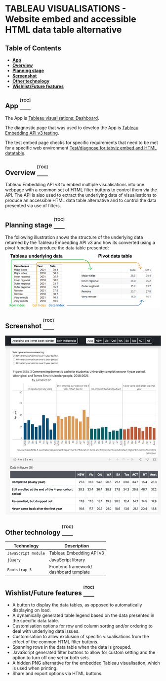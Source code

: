 # TABLEAU VISUALISATIONS - Website embed and accessible HTML data table alternative

## Table of Contents

- **[App](#app-toc)**
- **[Overview](#overview-toc)**
- **[Planning stage](#planning-stage-toc)**
- **[Screenshot](#screenshot-toc)**
- **[Other technology](#other-technology-toc)**
- **[Wishlist/Future features](#wishlistfuture-features-toc)**
  

## App [<sup><sup><sup>[TOC]</sup></sup></sup>](#table-of-contents)

The App is [Tableau visualisations: Dashboard](https://infoshape.github.io/jsd-final-project/).

The diagnostic page that was used to develop the App is [Tableau Embedding API v3 testing](https://infoshape.github.io/jsd-final-project/diags.html).

The test embed page checks for specific requirements that need to be met for a specific web environment [Test/diagnose for tabviz embed and HTML datatable](https://infoshape.github.io/jsd-final-project/test-embed.html).

## Overview [<sup><sup><sup>[TOC]</sup></sup></sup>](#table-of-contents)

Tableau Embedding API v3 to embed multiple visualisations into one webpage with a common set of HTML filter buttons to control them via the API.  The API is also used to extract the underlying data of visualisations to produce an accessible HTML data table alternative and to control the data presented via use of filters. 

## Planning stage [<sup><sup><sup>[TOC]</sup></sup></sup>](#table-of-contents)

The following illustration shows the structure of the underlying data returned by the Tableau Embedding API v3 and how its converted using a pivot function to produce the data table presented:<br />
![Data conversion required](pivot-col.png?raw=true "The data conversion that occurs using the pivot function")

## Screenshot [<sup><sup><sup>[TOC]</sup></sup></sup>](#table-of-contents)

![App screenshot](screenshot1.png?raw=true "Capture showing HTML filter buttons, viz and data table")

## Other technology [<sup><sup><sup>[TOC]</sup></sup></sup>](#table-of-contents)

| Technology                    | Description                                              |
| -------------------------- | -------------------------------------------------------- |
| `JavaScript module`                      | Tableau Embedding API v3                           |
| `jQuery`        | JavaScript library                                           |
| `Bootstrap 5`                       | Frontend framework/ <br />dashboard template                               |


## Wishlist/Future features [<sup><sup><sup>[TOC]</sup></sup></sup>](#table-of-contents)

- A button to display the data tables, as opposed to automatically displaying on load.
- A dynamically generated table legend based on the data presented in the specific data table.
- Customisation options for row and column sorting and/or ordering to deal with underlying data issues.
- Customisation to allow exclusion of specific visualisations from the effect of the common HTML filter buttons.
- Spanning rows in the data table when the data is grouped.
- JavaScript generated filter buttons to allow for custom setting and the option to turn off one set or both sets.
- A hidden PNG alternative for the embedded Tableau visualisation, which is used when printing.
- Share and export options via HTML buttons.


